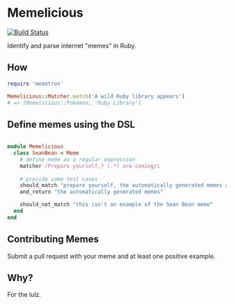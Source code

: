 # Memelicious

[![Build
Status](https://travis-ci.org/audy/memelicious.svg?branch=master)](https://travis-ci.org/audy/memelicious)

Identify and parse internet "memes" in Ruby.

## How

```ruby
require 'memetron'

Memelicious::Matcher.match('A wild Ruby library appears')
# => [Memelicious::Pokemon, 'Ruby Library']
```

## Define memes using the DSL

```ruby

module Memelicious
  class SeanBean < Meme
    # define meme as a regular expression
    matcher /Prepare yourself,? (.*) are coming/i
    
    # provide some test cases
    should_match "prepare yourself, the automatically generated memes are coming"
    and_return "the automatically generated memes"

    should_not_match "this isn't an example of the Sean Bean meme"
  end
end
```

## Contributing Memes

Submit a pull request with your meme and at least one positive example.

## Why?

For the lulz.
